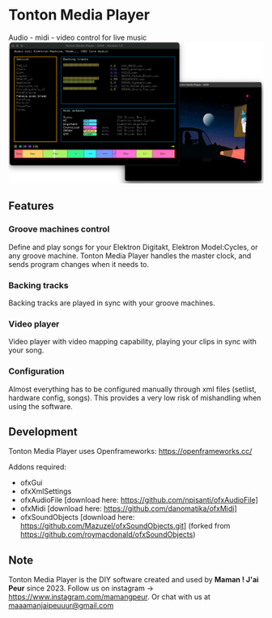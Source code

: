 # Tonton Media Player

Audio - midi - video control for live music
![](demo/main.png)

## Features
### Groove machines control
Define and play songs for your Elektron Digitakt, Elektron Model:Cycles, or any groove machine.
Tonton Media Player handles the master clock, and sends program changes when it needs to.

### Backing tracks
Backing tracks are played in sync with your groove machines.

### Video player
Video player with video mapping capability, playing your clips in sync with your song.

### Configuration
Almost everything has to be configured manually through xml files (setlist, hardware config, songs). This provides a very low risk of mishandling when using the software.

## Development
Tonton Media Player uses Openframeworks: https://openframeworks.cc/

Addons required:
* ofxGui
* ofxXmlSettings
* ofxAudioFile [download here: https://github.com/npisanti/ofxAudioFile]
* ofxMidi [download here: https://github.com/danomatika/ofxMidi]
* ofxSoundObjects [download here: https://github.com/Mazuzel/ofxSoundObjects.git] (forked from https://github.com/roymacdonald/ofxSoundObjects)

## Note
Tonton Media Player is the DIY software created and used by **Maman ! J'ai Peur** since 2023.
Follow us on instagram -> https://www.instagram.com/mamangpeur. 
Or chat with us at maaamanjaipeuuur@gmail.com

